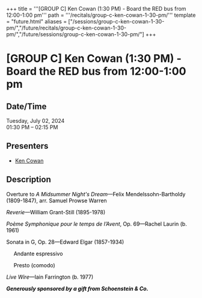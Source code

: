 +++
title = '''[GROUP C] Ken Cowan (1:30 PM) - Board the RED bus from 12:00-1:00 pm'''
path = '''/recitals/group-c-ken-cowan-1-30-pm/'''
template = "future.html"
aliases = ["/sessions/group-c-ken-cowan-1-30-pm/","/future/recitals/group-c-ken-cowan-1-30-pm/","/future/sessions/group-c-ken-cowan-1-30-pm/"]
+++

<h1>[GROUP C] Ken Cowan (1:30 PM) - Board the RED bus from 12:00-1:00 pm</h1>

<h2>Date/Time</h2>
<p>Tuesday, July 02, 2024<br>
01:30 PM – 02:15 PM</p>
<h2>Presenters</h2>
<ul>
<li><a href="/performers/ken-cowan/">Ken Cowan</a></li>
</ul>
<h2>Description</h2>

<div class="ag87-crtemvc-hsbk"><div class="css-vsf5of"><p style="text-align:left;" class="carina-rte-public-DraftStyleDefault-block"><span style="color: black;">Overture to</span> <span style="color: black;"><span style="font-style: italic;">A Midsummer Night's Dream</span>—Felix Mendelssohn-Bartholdy (1809-1847),</span> <span style="color: black;">arr. Samuel Prowse Warren</span></p><p style="text-align:left;" class="carina-rte-public-DraftStyleDefault-block"><span style="color: black;"><span style="font-style: italic;">Reverie</span>—William Grant-Still (1895-1978)</span></p><p style="text-align:left;" class="carina-rte-public-DraftStyleDefault-block"><span style="color: black;"><span style="font-style: italic;">Poème Symphonique pour le temps de l’Avent</span>, Op. 69—Rachel Laurin (b. 1961)</span></p><p style="text-align:left;" class="carina-rte-public-DraftStyleDefault-block"><span style="color: black;">Sonata in G, Op. 28—Edward Elgar (1857-1934)</span></p><p style="text-align:left;" class="carina-rte-public-DraftStyleDefault-block"><span style="color: black;">&nbsp; &nbsp; &nbsp;Andante espressivo</span></p><p style="text-align:left;" class="carina-rte-public-DraftStyleDefault-block"><span style="color: black;">&nbsp; &nbsp; &nbsp;Presto (comodo)</span></p><p style="text-align:left;" class="carina-rte-public-DraftStyleDefault-block"><span style="color: black;"><span style="font-style: italic;">Live Wire</span>—Iain Farrington (b. 1977)</span></p><p style="text-align:left;" class="carina-rte-public-DraftStyleDefault-block"><span style="color: black;"><span style="font-weight: bold;"><span style="font-style: italic;">Generously sponsored by a gift from Schoenstein &amp; Co.</span></span></span></p></div></div>


